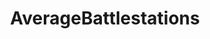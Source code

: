---
title: AverageBattlestations
crosslinks:
- unixporn
- macsetups
- PCBuilds
- ultrawidemasterrace
- Battletops
- thinkpad
- orangecats
- G502MasterRace
- stickers
---